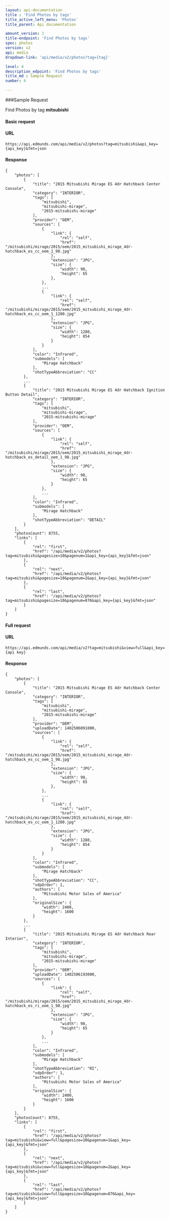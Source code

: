 ```yaml
---
layout: api-documentation
title : 'Find Photos by tags'
title_active_left_menu: 'Photos'
title_parent: Api documentation

amount_version: 1
title-endpoint: 'Find Photos by tags'
spec: photos
version: v2
api: media
dropdown-link: 'api/media/v2/photos?tag={tag}'

level: 4
description_edpoint: 'Find Photos by tags'
title_md : Sample Request
number: 4

---
```



###Sample Request

Find Photos by tag **mitsubishi**

#### Basic request

#### URL

    https://api.edmunds.com/api/media/v2/photos?tag=mitsubishi&api_key={api_key}&fmt=json

#### Response

    {
        "photos": [
            {
                "title": "2015 Mitsubishi Mirage ES 4dr Hatchback Center Console",
                "category": "INTERIOR",
                "tags": [
                    "mitsubishi",
                    "mitsubishi-mirage",
                    "2015-mitsubishi-mirage"
                ],
                "provider": "OEM",
                "sources": [
                    {
                        "link": {
                            "rel": "self",
                            "href": "/mitsubishi/mirage/2015/oem/2015_mitsubishi_mirage_4dr-hatchback_es_cc_oem_1_98.jpg"
                        },
                        "extension": "JPG",
                        "size": {
                            "width": 98,
                            "height": 65
                        },
                    },
                    ...
                    {
                        "link": {
                            "rel": "self",
                            "href": "/mitsubishi/mirage/2015/oem/2015_mitsubishi_mirage_4dr-hatchback_es_cc_oem_1_1280.jpg"
                        },
                        "extension": "JPG",
                        "size": {
                            "width": 1280,
                            "height": 854
                        }
                    }
                ],
                "color": "Infrared",
                "submodels": [
                    "Mirage Hatchback"
                ],
                "shotTypeAbbreviation": "CC"
            },
            ...
            {
                "title": "2015 Mitsubishi Mirage ES 4dr Hatchback Ignition Button Detail",
                "category": "INTERIOR",
                "tags": [
                    "mitsubishi",
                    "mitsubishi-mirage",
                    "2015-mitsubishi-mirage"
                ],
                "provider": "OEM",
                "sources": [
                    {
                        "link": {
                            "rel": "self",
                            "href": "/mitsubishi/mirage/2015/oem/2015_mitsubishi_mirage_4dr-hatchback_es_detail_oem_1_98.jpg"
                        },
                        "extension": "JPG",
                        "size": {
                            "width": 98,
                            "height": 65
                        }
                    },
                    ...
                ],
                "color": "Infrared",
                "submodels": [
                    "Mirage Hatchback"
                ],
                "shotTypeAbbreviation": "DETAIL"
            }
        ],
        "photosCount": 8755,
        "links": [
            {
                "rel": "first",
                "href": "/api/media/v2/photos?tag=mitsubishi&pagesize=10&pagenum=1&api_key={api_key}&fmt=json"
            },
            {
                "rel": "next",
                "href": "/api/media/v2/photos?tag=mitsubishi&pagesize=10&pagenum=2&api_key={api_key}&fmt=json"
            },
            {
                "rel": "last",
                "href": "/api/media/v2/photos?tag=mitsubishi&pagesize=10&pagenum=876&api_key={api_key}&fmt=json"
            }
        ]
    }


#### Full request

#### URL

    https://api.edmunds.com/api/media/v2?tag=mitsubishi&view=full&api_key={api key}

#### Response

    {
        "photos": [
            {
                "title": "2015 Mitsubishi Mirage ES 4dr Hatchback Center Console",
                "category": "INTERIOR",
                "tags": [
                    "mitsubishi",
                    "mitsubishi-mirage",
                    "2015-mitsubishi-mirage"
                ],
                "provider": "OEM",
                "uploadDate": 1402506091000,
                "sources": [
                    {
                        "link": {
                            "rel": "self",
                            "href": "/mitsubishi/mirage/2015/oem/2015_mitsubishi_mirage_4dr-hatchback_es_cc_oem_1_98.jpg"
                        },
                        "extension": "JPG",
                        "size": {
                            "width": 98,
                            "height": 65
                        },
                    },
                    ...
                    {
                        "link": {
                            "rel": "self",
                            "href": "/mitsubishi/mirage/2015/oem/2015_mitsubishi_mirage_4dr-hatchback_es_cc_oem_1_1280.jpg"
                        },
                        "extension": "JPG",
                        "size": {
                            "width": 1280,
                            "height": 854
                        }
                    }
                ],
                "color": "Infrared",
                "submodels": [
                    "Mirage Hatchback"
                ],
                "shotTypeAbbreviation": "CC",
                "vdpOrder": 1,
                "authors": [
                    "Mitsubishi Motor Sales of America"
                ],
                "originalSize": {
                    "width": 2400,
                    "height": 1600
                }
            },
            ...
            {
                "title": "2015 Mitsubishi Mirage ES 4dr Hatchback Rear Interior",
                "category": "INTERIOR",
                "tags": [
                    "mitsubishi",
                    "mitsubishi-mirage",
                    "2015-mitsubishi-mirage"
                ],
                "provider": "OEM",
                "uploadDate": 1402506193000,
                "sources": [
                    {
                        "link": {
                            "rel": "self",
                            "href": "/mitsubishi/mirage/2015/oem/2015_mitsubishi_mirage_4dr-hatchback_es_ri_oem_1_98.jpg"
                        },
                        "extension": "JPG",
                        "size": {
                            "width": 98,
                            "height": 65
                        }
                    },
                    ...
                ],
                "color": "Infrared",
                "submodels": [
                    "Mirage Hatchback"
                ],
                "shotTypeAbbreviation": "RI",
                "vdpOrder": 1,
                "authors": [
                    "Mitsubishi Motor Sales of America"
                ],
                "originalSize": {
                    "width": 2400,
                    "height": 1600
                }
            }
        ],
        "photosCount": 8755,
        "links": [
            {
                "rel": "first",
                "href": "/api/media/v2/photos?tag=mitsubishi&view=full&pagesize=10&pagenum=1&api_key={api_key}&fmt=json"
            },
            {
                "rel": "next",
                "href": "/api/media/v2/photos?tag=mitsubishi&view=full&pagesize=10&pagenum=2&api_key={api_key}&fmt=json"
            },
            {
                "rel": "last",
                "href": "/api/media/v2/photos?tag=mitsubishi&view=full&pagesize=10&pagenum=876&api_key={api_key}&fmt=json"
            }
        ]
    }
